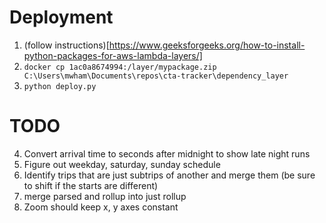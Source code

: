 # Deployment
1. (follow instructions)[https://www.geeksforgeeks.org/how-to-install-python-packages-for-aws-lambda-layers/]
1. `docker cp 1ac0a8674994:/layer/mypackage.zip C:\Users\mwham\Documents\repos\cta-tracker\dependency_layer`
2. `python deploy.py`


# TODO
4. Convert arrival time to seconds after midnight to show late night runs
5. Figure out weekday, saturday, sunday schedule
6. Identify trips that are just subtrips of another and merge them (be sure to shift if the starts are different)
8. merge parsed and rollup into just rollup
9. Zoom should keep x, y axes constant